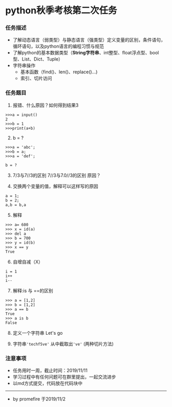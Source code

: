 # python秋季考核第二次任务

### 任务描述

* 了解动态语言（弱类型）与静态语言（强类型）定义变量的区别，条件语句，循环语句，以及python语言的编程习惯与规范
* 了解python的基本数据类型（**String字符串**、int整型、float浮点型、bool型、List、Dict、Tuple）
* 字符串操作
  * 基本函数（find()、len()、replace()...)
  * 索引、切片访问

### 任务题目

1. 报错、什么原因？如何得到结果3

```
>>>a = input()
2
>>>b = 1
>>>print(a+b)
```

2. b = ?

```
>>>a = 'abc';
>>>b = a;
>>>a = 'def';

b = ?
```

3. 7/3与7//3的区别	7//3与7.0//3的区别 原因？ 


4. 交换两个变量的值，解释可以这样写的原因

```
a = 1;
b = 2;
a,b = b,a
```

5. 解释

```
>>> a= 600
>>> x = id(a)
>>> del a
>>> b = 700
>>> y = id(b)
>>> x == y
True
```

6. 自增自减（X）

```
i = 1
i++
i--
```

7. 解释:is 与 ==的区别

```
>>> a = [1,2]
>>> b = [1,2]
>>> a == b
True
>>> a is b
False
```

8. 定义一个字符串  Let's go

9. 字符串`'techf5ve'` 从中截取出`'ve'` (两种切片方法) 

### 注意事项

* 任务用时一周，截止时间：2019/11/11
* 学习过程中有任何问题可在群里提出，一起交流进步
* 以md方式提交，代码放在代码块中

---
+ by promefire 于2019/11/2